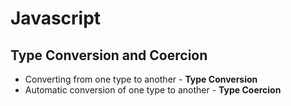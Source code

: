 # **Javascript**

## **Type Conversion and Coercion**

* Converting from one type to another - **Type Conversion**
* Automatic conversion of one type to another - **Type Coercion**
